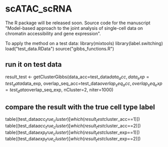 # scATAC_scRNA
The R package will be released soon. Source code for the manuscript "Model-based approach to the joint analysis of single-cell data on chromatin accessibility and gene expression".

To apply the method on a test data:
library(mixtools)
library(label.switching)
load("test_data.RData")
source("gibbs_functions.R")

## run it on test data
result_test <- getClusterGibbs(data_acc=test_data$data_acc, data_exp=test_data$data_exp, 
                               overlap_seq_acc=test_data$overlap_seq_acc, overlap_seq_exp=test_data$overlap_seq_exp, 
                               nCluster=2, niter=1000)
                               
## compare the result with the true cell type label
table((test_data$acc_true_cluster)[which(result_test$cluster_acc==1)]) 
table((test_data$acc_true_cluster)[which(result_test$cluster_acc==2)])
table((test_data$exp_true_cluster)[which(result_test$cluster_exp==1)]) 
table((test_data$exp_true_cluster)[which(result_test$cluster_exp==2)])
